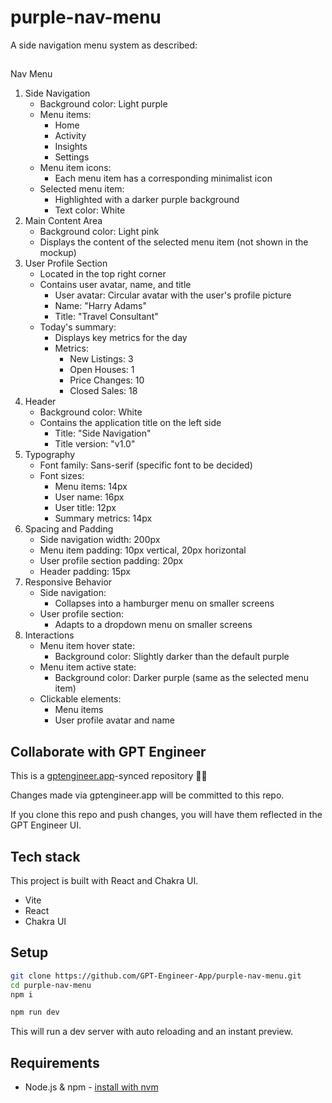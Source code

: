 # purple-nav-menu

A side navigation menu system as described:

## 

Nav Menu

1. Side Navigation
    - Background color: Light purple
    - Menu items:
        - Home
        - Activity
        - Insights
        - Settings
    - Menu item icons:
        - Each menu item has a corresponding minimalist icon
    - Selected menu item:
        - Highlighted with a darker purple background
        - Text color: White
2. Main Content Area
    - Background color: Light pink
    - Displays the content of the selected menu item (not shown in the mockup)
3. User Profile Section
    - Located in the top right corner
    - Contains user avatar, name, and title
        - User avatar: Circular avatar with the user's profile picture
        - Name: "Harry Adams"
        - Title: "Travel Consultant"
    - Today's summary:
        - Displays key metrics for the day
        - Metrics:
            - New Listings: 3
            - Open Houses: 1
            - Price Changes: 10
            - Closed Sales: 18
4. Header
    - Background color: White
    - Contains the application title on the left side
        - Title: "Side Navigation"
        - Title version: "v1.0"
5. Typography
    - Font family: Sans-serif (specific font to be decided)
    - Font sizes:
        - Menu items: 14px
        - User name: 16px
        - User title: 12px
        - Summary metrics: 14px
6. Spacing and Padding
    - Side navigation width: 200px
    - Menu item padding: 10px vertical, 20px horizontal
    - User profile section padding: 20px
    - Header padding: 15px
7. Responsive Behavior
    - Side navigation:
        - Collapses into a hamburger menu on smaller screens
    - User profile section:
        - Adapts to a dropdown menu on smaller screens
8. Interactions
    - Menu item hover state:
        - Background color: Slightly darker than the default purple
    - Menu item active state:
        - Background color: Darker purple (same as the selected menu item)
    - Clickable elements:
        - Menu items
        - User profile avatar and name

## Collaborate with GPT Engineer

This is a [gptengineer.app](https://gptengineer.app)-synced repository 🌟🤖

Changes made via gptengineer.app will be committed to this repo.

If you clone this repo and push changes, you will have them reflected in the GPT Engineer UI.

## Tech stack

This project is built with React and Chakra UI.

- Vite
- React
- Chakra UI

## Setup

```sh
git clone https://github.com/GPT-Engineer-App/purple-nav-menu.git
cd purple-nav-menu
npm i
```

```sh
npm run dev
```

This will run a dev server with auto reloading and an instant preview.

## Requirements

- Node.js & npm - [install with nvm](https://github.com/nvm-sh/nvm#installing-and-updating)
